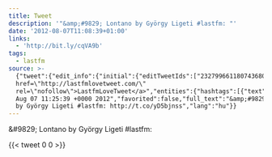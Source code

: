 ```yaml
---
title: Tweet
description: '"&amp;#9829; Lontano by György Ligeti #lastfm: "'
date: '2012-08-07T11:08:39+01:00'
links:
  - 'http://bit.ly/cqVA9b'
tags:
  - lastfm
source: >-
  {"tweet":{"edit_info":{"initial":{"editTweetIds":["232799661180743680"],"editableUntil":"2012-08-07T12:25:39.091Z","editsRemaining":"5","isEditEligible":true}},"retweeted":false,"source":"<a
  href=\"http://lastfmlovetweet.com/\"
  rel=\"nofollow\">LastfmLoveTweet</a>","entities":{"hashtags":[{"text":"lastfm","indices":["37","44"]}],"symbols":[],"user_mentions":[],"urls":[{"url":"http://t.co/yD5bjnss","expanded_url":"http://bit.ly/cqVA9b","display_url":"bit.ly/cqVA9b","indices":["46","66"]}]},"display_text_range":["0","66"],"favorite_count":"0","id_str":"232799661180743680","truncated":false,"retweet_count":"0","id":"232799661180743680","possibly_sensitive":false,"created_at":"Tue
  Aug 07 11:25:39 +0000 2012","favorited":false,"full_text":"&amp;#9829; Lontano
  by György Ligeti #lastfm: http://t.co/yD5bjnss","lang":"hu"}}
---
```

&amp;#9829; Lontano by György Ligeti #lastfm: 
    
{{< tweet 0 0 >}}
    
